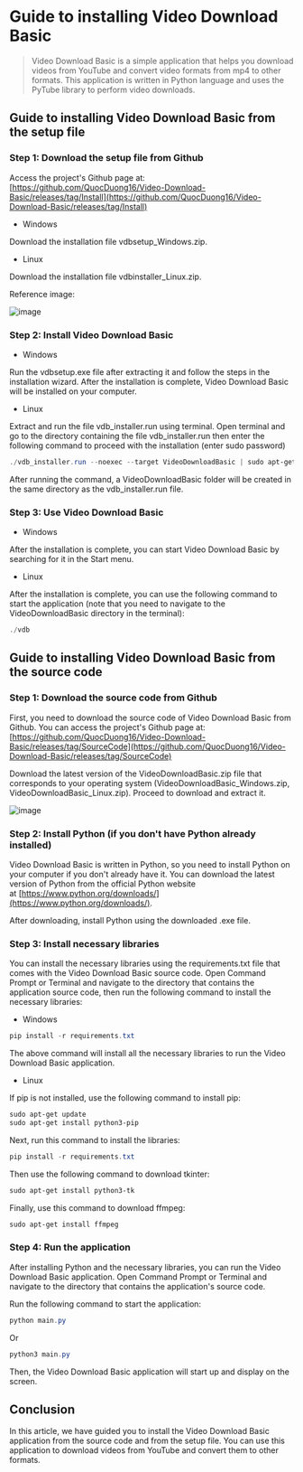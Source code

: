 # **Guide to installing Video Download Basic**

> Video Download Basic is a simple application that helps you download videos from YouTube and convert video formats from mp4 to other formats. This application is written in Python language and uses the PyTube library to perform video downloads.
> 

## **Guide to installing Video Download Basic from the setup file**

### Step 1: Download the setup file from Github

Access the project's Github page at: [https://github.com/QuocDuong16/Video-Download-Basic/releases/tag/Install](https://github.com/QuocDuong16/Video-Download-Basic/releases/tag/Install)

- Windows

Download the installation file vdbsetup_Windows.zip.

- Linux

Download the installation file vdbinstaller_Linux.zip.

Reference image:

![image](https://user-images.githubusercontent.com/88141204/232398676-9cc004dd-87e9-4495-9145-e9a0d986c6d9.png)

### **Step 2: Install Video Download Basic**

- Windows

Run the vdbsetup.exe file after extracting it and follow the steps in the installation wizard. After the installation is complete, Video Download Basic will be installed on your computer.

- Linux

Extract and run the file vdb_installer.run using terminal. Open terminal and go to the directory containing the file vdb_installer.run then enter the following command to proceed with the installation (enter sudo password)

```powershell
./vdb_installer.run --noexec --target VideoDownloadBasic | sudo apt-get install ffmpeg
```

After running the command, a VideoDownloadBasic folder will be created in the same directory as the vdb_installer.run file.

### **Step 3: Use Video Download Basic**

- Windows

After the installation is complete, you can start Video Download Basic by searching for it in the Start menu.

- Linux

After the installation is complete, you can use the following command to start the application (note that you need to navigate to the VideoDownloadBasic directory in the terminal):

```powershell
./vdb
```

## **Guide to installing Video Download Basic from the source code**

### **Step 1: Download the source code from Github**

First, you need to download the source code of Video Download Basic from Github. You can access the project's Github page at: [https://github.com/QuocDuong16/Video-Download-Basic/releases/tag/SourceCode](https://github.com/QuocDuong16/Video-Download-Basic/releases/tag/SourceCode)

Download the latest version of the VideoDownloadBasic.zip file that corresponds to your operating system (VideoDownloadBasic_Windows.zip, VideoDownloadBasic_Linux.zip). Proceed to download and extract it.

![image](https://user-images.githubusercontent.com/88141204/232400829-a2295034-10ba-43f4-a72d-8b5497d4a438.png)

### **Step 2: Install Python (if you don't have Python already installed)**

Video Download Basic is written in Python, so you need to install Python on your computer if you don't already have it. You can download the latest version of Python from the official Python website at [https://www.python.org/downloads/](https://www.python.org/downloads/).

After downloading, install Python using the downloaded .exe file.

### **Step 3: Install necessary libraries**

You can install the necessary libraries using the requirements.txt file that comes with the Video Download Basic source code. Open Command Prompt or Terminal and navigate to the directory that contains the application source code, then run the following command to install the necessary libraries:

- Windows

```powershell
pip install -r requirements.txt
```

The above command will install all the necessary libraries to run the Video Download Basic application.

- Linux

If pip is not installed, use the following command to install pip:

```powershell
sudo apt-get update
sudo apt-get install python3-pip
```

Next, run this command to install the libraries:

```powershell
pip install -r requirements.txt
```

Then use the following command to download tkinter:

```powershell
sudo apt-get install python3-tk
```

Finally, use this command to download ffmpeg:

```powershell
sudo apt-get install ffmpeg
```

### **Step 4: Run the application**

After installing Python and the necessary libraries, you can run the Video Download Basic application. Open Command Prompt or Terminal and navigate to the directory that contains the application's source code.

Run the following command to start the application:

```powershell
python main.py
```

Or

```powershell
python3 main.py
```

Then, the Video Download Basic application will start up and display on the screen.

## **Conclusion**

In this article, we have guided you to install the Video Download Basic application from the source code and from the setup file. You can use this application to download videos from YouTube and convert them to other formats.
